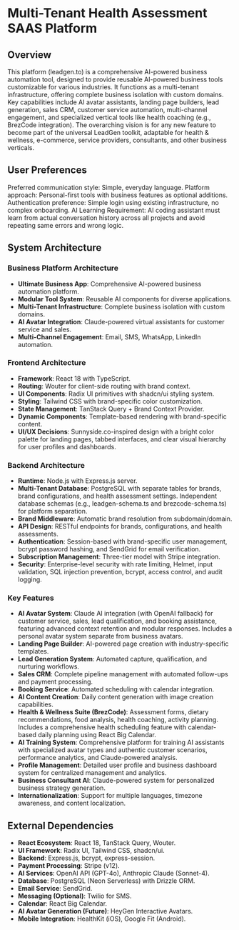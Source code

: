 # Multi-Tenant Health Assessment SAAS Platform

## Overview

This platform (leadgen.to) is a comprehensive AI-powered business automation tool, designed to provide reusable AI-powered business tools customizable for various industries. It functions as a multi-tenant infrastructure, offering complete business isolation with custom domains. Key capabilities include AI avatar assistants, landing page builders, lead generation, sales CRM, customer service automation, multi-channel engagement, and specialized vertical tools like health coaching (e.g., BrezCode integration). The overarching vision is for any new feature to become part of the universal LeadGen toolkit, adaptable for health & wellness, e-commerce, service providers, consultants, and other business verticals.

## User Preferences

Preferred communication style: Simple, everyday language.
Platform approach: Personal-first tools with business features as optional additions.
Authentication preference: Simple login using existing infrastructure, no complex onboarding.
AI Learning Requirement: AI coding assistant must learn from actual conversation history across all projects and avoid repeating same errors and wrong logic.

## System Architecture

### Business Platform Architecture
- **Ultimate Business App**: Comprehensive AI-powered business automation platform.
- **Modular Tool System**: Reusable AI components for diverse applications.
- **Multi-Tenant Infrastructure**: Complete business isolation with custom domains.
- **AI Avatar Integration**: Claude-powered virtual assistants for customer service and sales.
- **Multi-Channel Engagement**: Email, SMS, WhatsApp, LinkedIn automation.

### Frontend Architecture
- **Framework**: React 18 with TypeScript.
- **Routing**: Wouter for client-side routing with brand context.
- **UI Components**: Radix UI primitives with shadcn/ui styling system.
- **Styling**: Tailwind CSS with brand-specific color customization.
- **State Management**: TanStack Query + Brand Context Provider.
- **Dynamic Components**: Template-based rendering with brand-specific content.
- **UI/UX Decisions**: Sunnyside.co-inspired design with a bright color palette for landing pages, tabbed interfaces, and clear visual hierarchy for user profiles and dashboards.

### Backend Architecture
- **Runtime**: Node.js with Express.js server.
- **Multi-Tenant Database**: PostgreSQL with separate tables for brands, brand configurations, and health assessment settings. Independent database schemas (e.g., leadgen-schema.ts and brezcode-schema.ts) for platform separation.
- **Brand Middleware**: Automatic brand resolution from subdomain/domain.
- **API Design**: RESTful endpoints for brands, configurations, and health assessments.
- **Authentication**: Session-based with brand-specific user management, bcrypt password hashing, and SendGrid for email verification.
- **Subscription Management**: Three-tier model with Stripe integration.
- **Security**: Enterprise-level security with rate limiting, Helmet, input validation, SQL injection prevention, bcrypt, access control, and audit logging.

### Key Features
- **AI Avatar System**: Claude AI integration (with OpenAI fallback) for customer service, sales, lead qualification, and booking assistance, featuring advanced context retention and modular responses. Includes a personal avatar system separate from business avatars.
- **Landing Page Builder**: AI-powered page creation with industry-specific templates.
- **Lead Generation System**: Automated capture, qualification, and nurturing workflows.
- **Sales CRM**: Complete pipeline management with automated follow-ups and payment processing.
- **Booking Service**: Automated scheduling with calendar integration.
- **AI Content Creation**: Daily content generation with image creation capabilities.
- **Health & Wellness Suite (BrezCode)**: Assessment forms, dietary recommendations, food analysis, health coaching, activity planning. Includes a comprehensive health scheduling feature with calendar-based daily planning using React Big Calendar.
- **AI Training System**: Comprehensive platform for training AI assistants with specialized avatar types and authentic customer scenarios, performance analytics, and Claude-powered analysis.
- **Profile Management**: Detailed user profile and business dashboard system for centralized management and analytics.
- **Business Consultant AI**: Claude-powered system for personalized business strategy generation.
- **Internationalization**: Support for multiple languages, timezone awareness, and content localization.

## External Dependencies

- **React Ecosystem**: React 18, TanStack Query, Wouter.
- **UI Framework**: Radix UI, Tailwind CSS, shadcn/ui.
- **Backend**: Express.js, bcrypt, express-session.
- **Payment Processing**: Stripe (v12).
- **AI Services**: OpenAI API (GPT-4o), Anthropic Claude (Sonnet-4).
- **Database**: PostgreSQL (Neon Serverless) with Drizzle ORM.
- **Email Service**: SendGrid.
- **Messaging (Optional)**: Twilio for SMS.
- **Calendar**: React Big Calendar.
- **AI Avatar Generation (Future)**: HeyGen Interactive Avatars.
- **Mobile Integration**: HealthKit (iOS), Google Fit (Android).